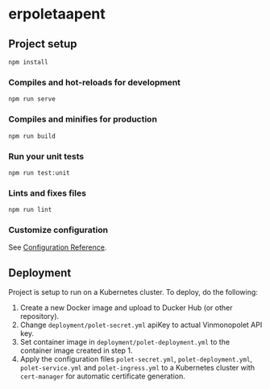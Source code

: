 # erpoletaapent

## Project setup
```
npm install
```

### Compiles and hot-reloads for development
```
npm run serve
```

### Compiles and minifies for production
```
npm run build
```

### Run your unit tests
```
npm run test:unit
```

### Lints and fixes files
```
npm run lint
```

### Customize configuration
See [Configuration Reference](https://cli.vuejs.org/config/).

## Deployment
Project is setup to run on a Kubernetes cluster.
To deploy, do the following:
1. Create a new Docker image and upload to Ducker Hub (or other repository).
2. Change `deployment/polet-secret.yml` apiKey to actual Vinmonopolet API key.
3. Set container image in `deployment/polet-deployment.yml` to the container image created in step 1.
4. Apply the configuration files `polet-secret.yml`, `polet-deployment.yml`, `polet-service.yml` and 
`polet-ingress.yml` to a Kubernetes cluster with `cert-manager` for automatic certificate generation.
